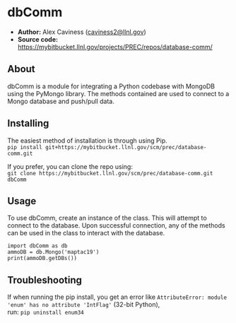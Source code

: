 # dbComm
- **Author:** Alex Caviness ([caviness2@llnl.gov](mailto:caviness2@llnl.gov))
- **Source code:** https://mybitbucket.llnl.gov/projects/PREC/repos/database-comm/

## About
dbComm is a module for integrating a Python codebase with MongoDB using the PyMongo library.
The methods contained are used to connect to a Mongo database and push/pull data.

## Installing
The easiest method of installation is through using Pip. <br>
`pip install git+https://mybitbucket.llnl.gov/scm/prec/database-comm.git`

If you prefer, you can clone the repo using:<br>
`git clone https://mybitbucket.llnl.gov/scm/prec/database-comm.git dbComm`

## Usage
To use dbComm, create an instance of the class. This will attempt to connect to the database.
Upon successful connection, any of the methods can be used in the class to interact with the database.
```
import dbComm as db
ammoDB = db.Mongo('maptac19')
print(ammoDB.getDBs())
```

## Troubleshooting
If when running the pip install, you get an error like `AttributeError: module 'enum' has no attribute 'IntFlag'` (32-bit Python),<br> 
run: `pip uninstall enum34`